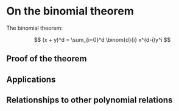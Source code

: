 # On the binomial theorem

The binomial theorem:

$$ (x + y)^d = \sum_{i=0}^d  \binom{d}{i} x^{d-i}y^i $$


## Proof of the theorem

## Applications

## Relationships to other polynomial relations
